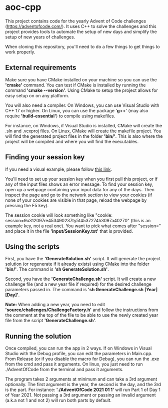 # aoc-cpp
This project contains code for the yearly Advent of Code challenges (https://adventofcode.com/). It uses C++ to solve the challenges and this project provides tools to automate the setup of new days and simplify the setup of new years of challenges.

When cloning this repository, you'll need to do a few things to get things to work properly.

## External requirements
Make sure you have CMake installed on your machine so you can use the **'cmake'** command. You can test if CMake is installed by running the command **'cmake --version'**. Using CMake to setup the project allows for easy setup on on any platform.

You will also need a compiler. On Windows, you can use Visual Studio with C++ 17 or higher. On Linux, you can use the package '**g++**' (may also require **'build-essential'**) to compile using makefiles.

For instance, on Windows, if Visual Studio is installed, CMake will create the .sln and .vcxproj files. On Linux, CMake will create the makefile project. You will find the generated project files in the folder **'bin/'**. This is also where the project will be compiled and where you will find the executables.

## Finding your session key
If you need a visual example, please follow [this link](https://github.com/wimglenn/advent-of-code-wim/issues/1).

You'll need to set up your session key when you first pull this project, or if any of the input files shows an error message. To find your session key, open up a webpage containing your input data for any of the days. Then inspect the page and go to the network section to view your cookies (if none of your cookies are visible in that page, reload the webpage by pressing the F5 key).

The session cookie will look something like "cookie: session=9u312097re453490237ty5t4537274h3097a40270" (this is an example key, not a real one). You want to pick what comes after "session=" and place it in the file **'input/SessionKey.txt'** that is provided.

## Using the scripts
First, you have the **'GenerateSolution.sh'** script. It will generate the project solution (or regenerate if it already exists) using CMake into the folder **'bin/'**. The command is **'sh GenerateSolution.sh'**.

Second, you have the **'GenerateChallenge.sh'** script. It will create a new challenge file (and a new year file if required) for the desired challenge parameters passed in. The command is **'sh GenerateChallenge.sh [Year] [Day]'**.

**Note:** When adding a new year, you need to edit **'source/challenges/ChallengeFactory.h'** and follow the instructions from the comment at the top of the file to be able to use the newly created year file from the script **'GenerateChallenge.sh'**.

## Running the solution
Once compiled, you can run the app in 2 ways. If on Windows in Visual Studio with the Debug profile, you can edit the parameters in Main.cpp. From Release (or if you disable the macro for Debug), you can run the .exe from the cmd and pass it arguments. On linux, you just need to run ./AdventOfCode from the terminal and pass it arguments.

The program takes 2 arguments at minimum and can take a 3rd argument optionally. The first argument is the year, the second is the day, and the 3rd is the part. For instance: **'./AdventOfCode 2021 01 1'** will run Part 1 of Day 1 of Year 2021. Not passing a 3rd argument or passing an invalid argument (a.k.a not 1 and not 2) will run both parts by default.
